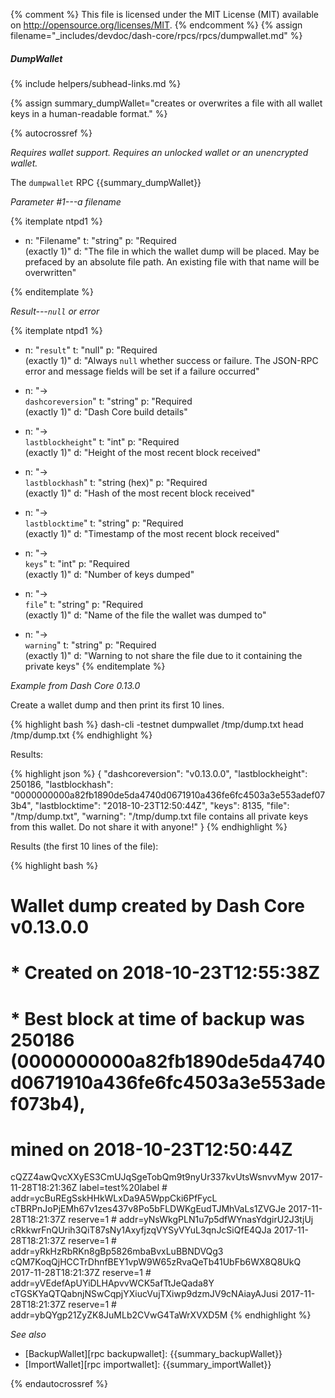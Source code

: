 {% comment %}
This file is licensed under the MIT License (MIT) available on
http://opensource.org/licenses/MIT.
{% endcomment %}
{% assign filename="_includes/devdoc/dash-core/rpcs/rpcs/dumpwallet.md" %}

##### DumpWallet
{% include helpers/subhead-links.md %}

{% assign summary_dumpWallet="creates or overwrites a file with all wallet keys in a human-readable format." %}

<!-- __ -->

{% autocrossref %}

*Requires wallet support.  Requires an unlocked wallet or an unencrypted
wallet.*

The `dumpwallet` RPC {{summary_dumpWallet}}

*Parameter #1---a filename*

{% itemplate ntpd1 %}
- n: "Filename"
  t: "string"
  p: "Required<br>(exactly 1)"
  d: "The file in which the wallet dump will be placed.  May be prefaced by an absolute file path.  An existing file with that name will be overwritten"

{% enditemplate %}

*Result---`null` or error*

{% itemplate ntpd1 %}
- n: "`result`"
  t: "null"
  p: "Required<br>(exactly 1)"
  d: "Always `null` whether success or failure.  The JSON-RPC error and message fields will be set if a failure occurred"

- n: "→<br>`dashcoreversion`"
  t: "string"
  p: "Required<br>(exactly 1)"
  d: "Dash Core build details"

- n: "→<br>`lastblockheight`"
  t: "int"
  p: "Required<br>(exactly 1)"
  d: "Height of the most recent block received"

- n: "→<br>`lastblockhash`"
  t: "string (hex)"
  p: "Required<br>(exactly 1)"
  d: "Hash of the most recent block received"

- n: "→<br>`lastblocktime`"
  t: "string"
  p: "Required<br>(exactly 1)"
  d: "Timestamp of the most recent block received"

- n: "→<br>`keys`"
  t: "int"
  p: "Required<br>(exactly 1)"
  d: "Number of keys dumped"

- n: "→<br>`file`"
  t: "string"
  p: "Required<br>(exactly 1)"
  d: "Name of the file the wallet was dumped to"

- n: "→<br>`warning`"
  t: "string"
  p: "Required<br>(exactly 1)"
  d: "Warning to not share the file due to it containing the private keys"
{% enditemplate %}

*Example from Dash Core 0.13.0*

Create a wallet dump and then print its first 10 lines.

{% highlight bash %}
dash-cli -testnet dumpwallet /tmp/dump.txt
head /tmp/dump.txt
{% endhighlight %}

Results:

{% highlight json %}
{
  "dashcoreversion": "v0.13.0.0",
  "lastblockheight": 250186,
  "lastblockhash": "0000000000a82fb1890de5da4740d0671910a436fe6fc4503a3e553adef073b4",
  "lastblocktime": "2018-10-23T12:50:44Z",
  "keys": 8135,
  "file": "/tmp/dump.txt",
  "warning": "/tmp/dump.txt file contains all private keys from this wallet. Do not share it with anyone!"
}
{% endhighlight %}

Results (the first 10 lines of the file):

{% highlight bash %}
# Wallet dump created by Dash Core v0.13.0.0
# * Created on 2018-10-23T12:55:38Z
# * Best block at time of backup was 250186 (0000000000a82fb1890de5da4740d0671910a436fe6fc4503a3e553adef073b4),
#   mined on 2018-10-23T12:50:44Z

cQZZ4awQvcXXyES3CmUJqSgeTobQm9t9nyUr337kvUtsWsnvvMyw 2017-11-28T18:21:36Z label=test%20label # addr=ycBuREgSskHHkWLxDa9A5WppCki6PfFycL
cTBRPnJoPjEMh67v1zes437v8Po5bFLDWKgEudTJMhVaLs1ZVGJe 2017-11-28T18:21:37Z reserve=1 # addr=yNsWkgPLN1u7p5dfWYnasYdgirU2J3tjUj
cRkkwrFnQUrih3QiT87sNy1AxyfjzqVYSyVYuL3qnJcSiQfE4QJa 2017-11-28T18:21:37Z reserve=1 # addr=yRkHzRbRKn8gBp5826mbaBvxLuBBNDVQg3
cQM7KoqQjHCCTrDhnfBEY1vpW9W65zRvaQeTb41UbFb6WX8Q8UkQ 2017-11-28T18:21:37Z reserve=1 # addr=yVEdefApUYiDLHApvvWCK5afTtJeQada8Y
cTGSKYaQTQabnjNSwCqpjYXiucVujTXiwp9dzmJV9cNAiayAJusi 2017-11-28T18:21:37Z reserve=1 # addr=ybQYgp21ZyZK8JuMLb2CVwG4TaWrXVXD5M
{% endhighlight %}

*See also*

* [BackupWallet][rpc backupwallet]: {{summary_backupWallet}}
* [ImportWallet][rpc importwallet]: {{summary_importWallet}}

{% endautocrossref %}
